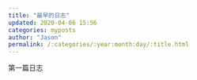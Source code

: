 ```yaml
---
title: "最早的日志"
updated: 2020-04-06 15:56
categories: myposts
author: "Jason"
permalink: /:categories/:year:month:day/:title.html
---
```


第一篇日志
